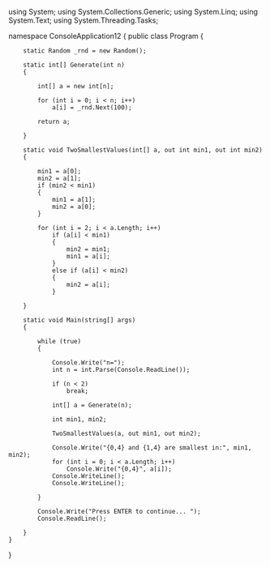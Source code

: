 using System;
using System.Collections.Generic;
using System.Linq;
using System.Text;
using System.Threading.Tasks;

namespace ConsoleApplication12
{
    public class Program
    {

        static Random _rnd = new Random();

        static int[] Generate(int n)
        {

            int[] a = new int[n];

            for (int i = 0; i < n; i++)
                a[i] = _rnd.Next(100);

            return a;

        }

        static void TwoSmallestValues(int[] a, out int min1, out int min2)
        {

            min1 = a[0];
            min2 = a[1];
            if (min2 < min1)
            {
                min1 = a[1];
                min2 = a[0];
            }

            for (int i = 2; i < a.Length; i++)
                if (a[i] < min1)
                {
                    min2 = min1;
                    min1 = a[i];
                }
                else if (a[i] < min2)
                {
                    min2 = a[i];
                }

        }

        static void Main(string[] args)
        {

            while (true)
            {

                Console.Write("n=");
                int n = int.Parse(Console.ReadLine());

                if (n < 2)
                    break;

                int[] a = Generate(n);

                int min1, min2;

                TwoSmallestValues(a, out min1, out min2);

                Console.Write("{0,4} and {1,4} are smallest in:", min1, min2);
                for (int i = 0; i < a.Length; i++)
                    Console.Write("{0,4}", a[i]);
                Console.WriteLine();
                Console.WriteLine();

            }

            Console.Write("Press ENTER to continue... ");
            Console.ReadLine();

        }
    }
}
